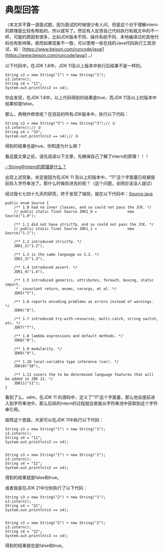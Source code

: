 # 典型回答


（本文并不算一道面试题，因为面试的时候很少有人问，但是这个对于理解intern的原理是比较有帮助的，所以就写了。然后有人反馈自己代码执行和我文中的不一样，可能的原因有很多，比如JDK版本不同、操作系统不同、本地编译过的其他代码也有影响等。故而如果现象不一致，可以使用一些在线的Java代码执行工具测试，如：[https://www.bejson.com/runcode/java/](https://www.bejson.com/runcode/java/) 。）



以下代码中，在JDK 1.8中，JDK 11及以上版本中执行后结果不是一样的。



```plain
String s3 = new String("1") + new String("1");
s3.intern();
String s4 = "11";
System.out.println(s3 == s4);
```



你会发现，在JDK 1.8中，以上代码得到的结果是true，而JDK 11及以上的版本中结果却是false。



那么，再稍作修改呢？在目前的所有JDK版本中，执行以下代码：



```plain
String s3 = new String("3") + new String("3");// ①
s3.intern();// ②
String s4 = "33";
System.out.println(s3 == s4);// ③
```



得到的结果也是true，你知道为什么嘛？



看这篇文章之前，请先阅读以下文章，先确保自己了解了intern的原理！！！



[✅String中intern的原理是什么？](https://www.yuque.com/hollis666/qyhor6/yr32wu44yxt5l8nh)



出现上述现象，肯定是因为在JDK 11 及以上的版本中，"11"这个字面量已经被提前存入字符串池了。那什么时候存进去的呢？（这个问题，全网应该没人提过）



经过我七七四十九天的研究，终于发现了端倪，就在以下代码中：[Source.java](https://github.com/zxiaofan/JDK/blob/19a6c71e52f3ecd74e4a66be5d0d552ce7175531/jdk-11.0.2/src/jdk.compiler/com/sun/tools/javac/code/Source.java)



```plain
public enum Source {
    /** 1.0 had no inner classes, and so could not pass the JCK. */
    // public static final Source JDK1_0 =              new Source("1.0");

    /** 1.1 did not have strictfp, and so could not pass the JCK. */
    // public static final Source JDK1_1 =              new Source("1.1");

    /** 1.2 introduced strictfp. */
    JDK1_2("1.2"),

    /** 1.3 is the same language as 1.2. */
    JDK1_3("1.3"),

    /** 1.4 introduced assert. */
    JDK1_4("1.4"),

    /** 1.5 introduced generics, attributes, foreach, boxing, static import,
     *  covariant return, enums, varargs, et al. */
    JDK5("5"),

    /** 1.6 reports encoding problems as errors instead of warnings. */
    JDK6("6"),

    /** 1.7 introduced try-with-resources, multi-catch, string switch, etc. */
    JDK7("7"),

    /** 1.8 lambda expressions and default methods. */
    JDK8("8"),

    /** 1.9 modularity. */
    JDK9("9"),

    /** 1.10 local-variable type inference (var). */
    JDK10("10"),

    /** 1.11 covers the to be determined language features that will be added in JDK 11. */
    JDK11("11");
}
```



看到了么，xdm，在JDK 11 的源码中，定义了"11"这个字面量，那么他会提前进入到字符串池中，那么后续的intern的过程就会直接从字符串池中获取到这个字符串引用。



按照这个思路，大家可以在JDK 11中执行以下代码：



```plain
String s3 = new String("1") + new String("1");
s3.intern();
String s4 = "11";
System.out.println(s3 == s4);


String s3 = new String("1") + new String("2");
s3.intern();
String s4 = "12";
System.out.println(s3 == s4);
```



得到的结果就是false和true。



或者我是在JDK 21中分别执行了以下代码：



```plain
String s3 = new String("2") + new String("1");
s3.intern();
String s4 = "21";
System.out.println(s3 == s4);


String s3 = new String("2") + new String("2");
s3.intern();
String s4 = "22";
System.out.println(s3 == s4);
```



得到的结果就也是false和true。

